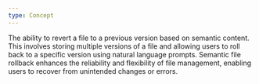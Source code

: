 ```yaml
---
type: Concept
---
```


The ability to revert a file to a previous version based on semantic content. This involves storing multiple versions of a file and allowing users to roll back to a specific version using natural language prompts. Semantic file rollback enhances the reliability and flexibility of file management, enabling users to recover from unintended changes or errors.